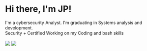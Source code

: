 <h1>Hi there, I'm JP!</h1>

I'm a cybersecurity Analyst. I'm graduating in Systems analysis and development. 
<br>Security + Certified
Working on my Coding and bash skills
<br>
<br>
<a href="https://www.linkedin.com/in/joão-paulo-41a195244/"><img src="https://img.shields.io/badge/LinkedIn-0077B5?style=for-the-badge&logo=linkedin&logoColor=white"/></a>
<a href="#"/><img src="https://img.shields.io/badge/YouTube-FF0000?style=for-the-badge&logo=youtube&logoColor=white"/></a>
